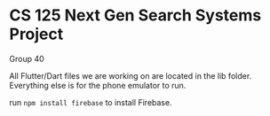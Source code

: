 # CS 125 Next Gen Search Systems Project
Group 40

All Flutter/Dart files we are working on are located in the lib folder. Everything else is for the phone emulator to run.


run ```npm install firebase``` to install Firebase.